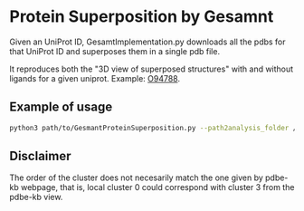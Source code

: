 # Protein Superposition by Gesamnt 
Given an UniProt ID, GesamtImplementation.py downloads all the pdbs for that UniProt ID and superposes them in a single pdb file. 

It reproduces both the "3D view of superposed structures" with and without ligands for a given uniprot. Example: [O94788](https://www.ebi.ac.uk/pdbe/pdbe-kb/proteins/O94788).

## Example of usage
```bash
python3 path/to/GesmantProteinSuperposition.py --path2analysis_folder /path/where/results/stored --path2gesamt /path/to/gesamt/executable --uniprot_input O14746,O14842,O14965
```

## Disclaimer
The order of the cluster does not necesarily match the one given by pdbe-kb webpage, that is, local cluster 0 could correspond with cluster 3 from the pdbe-kb view. 


